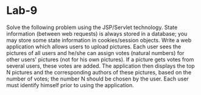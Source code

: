 # Lab-9

Solve the following problem using the JSP/Servlet technology. 
State information (between web requests) is always stored in a database; you may store some state information in cookies/session objects. Write a web application which allows users to upload pictures. Each user sees the pictures of all users and he/she can assign votes (natural numbers) for other users' pictures (not for his own pictures). If a picture gets votes from several users, these votes are added. The application then displays the top N pictures and the corresponding authors of these pictures, based on the number of votes; the number N should be chosen by the user. Each user must identify himself prior to using the application. 
